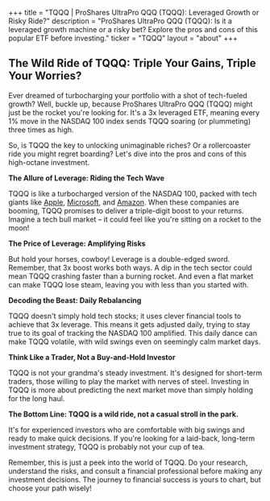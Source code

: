 +++
title = "TQQQ |  ProShares UltraPro QQQ (TQQQ): Leveraged Growth or Risky Ride?"
description = "ProShares UltraPro QQQ (TQQQ): Is it a leveraged growth machine or a risky bet? Explore the pros and cons of this popular ETF before investing."
ticker = "TQQQ"
layout = "about"
+++

        


##  The Wild Ride of TQQQ:  Triple Your Gains, Triple Your Worries?

Ever dreamed of turbocharging your portfolio with a shot of tech-fueled growth?  Well, buckle up, because ProShares UltraPro QQQ (TQQQ) might just be the rocket you're looking for. It's a 3x leveraged ETF, meaning every 1% move in the NASDAQ 100 index sends TQQQ soaring (or plummeting) three times as high. 

So, is TQQQ the key to unlocking unimaginable riches?  Or a rollercoaster ride you might regret boarding? Let's dive into the pros and cons of this high-octane investment.

**The Allure of Leverage:  Riding the Tech Wave**

TQQQ is like a turbocharged version of the NASDAQ 100, packed with tech giants like [Apple](/stocks/aapl/), [Microsoft](/stocks/msft/), and [Amazon](/stocks/amzn/).  When these companies are booming, TQQQ promises to deliver a triple-digit boost to your returns.  Imagine a tech bull market – it could feel like you're sitting on a rocket to the moon! 

**The Price of Leverage:  Amplifying Risks**

But hold your horses, cowboy!  Leverage is a double-edged sword.  Remember, that 3x boost works both ways.  A dip in the tech sector could mean TQQQ crashing faster than a burning rocket.  And even a flat market can make TQQQ lose steam, leaving you with less than you started with. 

**Decoding the Beast:  Daily Rebalancing**

TQQQ doesn't simply hold tech stocks; it uses clever financial tools to achieve that 3x leverage. This means it gets adjusted daily, trying to stay true to its goal of tracking the NASDAQ 100 amplified.  This daily dance can make TQQQ volatile, with wild swings even on seemingly calm market days.  

**Think Like a Trader, Not a Buy-and-Hold Investor**

TQQQ is not your grandma's steady investment.  It's designed for short-term traders, those willing to play the market with nerves of steel.  Investing in TQQQ is more about predicting the next market move than simply holding for the long haul.  

**The Bottom Line:  TQQQ is a wild ride, not a casual stroll in the park.** 

It's for experienced investors who are comfortable with big swings and ready to make quick decisions.  If you're looking for a laid-back, long-term investment strategy, TQQQ is probably not your cup of tea.

Remember, this is just a peek into the world of TQQQ. Do your research, understand the risks, and consult a financial professional before making any investment decisions.  The journey to financial success is yours to chart, but choose your path wisely! 

        